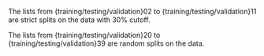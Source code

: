 The lists from {training/testing/validation}02 to {training/testing/validation}11 are strict splits on the data with 30% cutoff. 

The lists from {training/testing/validation}20 to {training/testing/validation}39 are random splits on the data.
